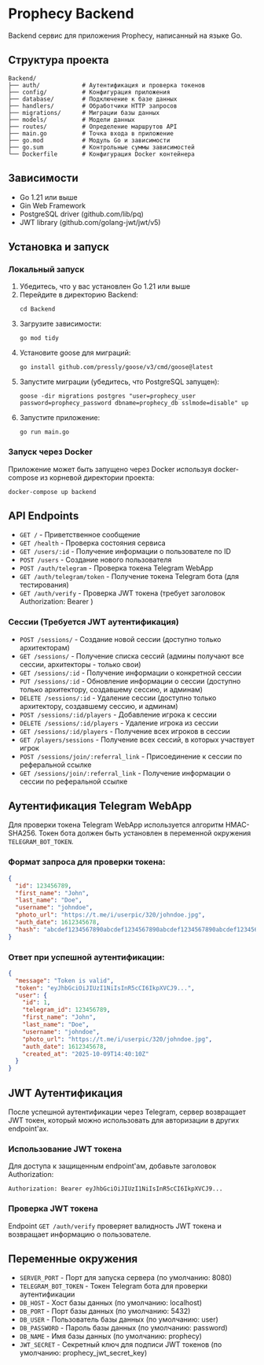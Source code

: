 # Prophecy Backend

Backend сервис для приложения Prophecy, написанный на языке Go.

## Структура проекта

```
Backend/
├── auth/            # Аутентификация и проверка токенов
├── config/          # Конфигурация приложения
├── database/        # Подключение к базе данных
├── handlers/        # Обработчики HTTP запросов
├── migrations/      # Миграции базы данных
├── models/          # Модели данных
├── routes/          # Определение маршрутов API
├── main.go          # Точка входа в приложение
├── go.mod           # Модуль Go и зависимости
├── go.sum           # Контрольные суммы зависимостей
└── Dockerfile       # Конфигурация Docker контейнера
```

## Зависимости

- Go 1.21 или выше
- Gin Web Framework
- PostgreSQL driver (github.com/lib/pq)
- JWT library (github.com/golang-jwt/jwt/v5)

## Установка и запуск

### Локальный запуск

1. Убедитесь, что у вас установлен Go 1.21 или выше
2. Перейдите в директорию Backend:
   ```
   cd Backend
   ```
3. Загрузите зависимости:
   ```
   go mod tidy
   ```
4. Установите goose для миграций:
   ```
   go install github.com/pressly/goose/v3/cmd/goose@latest
   ```
5. Запустите миграции (убедитесь, что PostgreSQL запущен):
   ```
   goose -dir migrations postgres "user=prophecy_user password=prophecy_password dbname=prophecy_db sslmode=disable" up
   ```
6. Запустите приложение:
   ```
   go run main.go
   ```

### Запуск через Docker

Приложение может быть запущено через Docker используя docker-compose из корневой директории проекта:

```
docker-compose up backend
```

## API Endpoints

- `GET /` - Приветственное сообщение
- `GET /health` - Проверка состояния сервиса
- `GET /users/:id` - Получение информации о пользователе по ID
- `POST /users` - Создание нового пользователя
- `POST /auth/telegram` - Проверка токена Telegram WebApp
- `GET /auth/telegram/token` - Получение токена Telegram бота (для тестирования)
- `GET /auth/verify` - Проверка JWT токена (требует заголовок Authorization: Bearer <token>)

### Сессии (Требуется JWT аутентификация)

- `POST /sessions/` - Создание новой сессии (доступно только архитекторам)
- `GET /sessions/` - Получение списка сессий (админы получают все сессии, архитекторы - только свои)
- `GET /sessions/:id` - Получение информации о конкретной сессии
- `PUT /sessions/:id` - Обновление информации о сессии (доступно только архитектору, создавшему сессию, и админам)
- `DELETE /sessions/:id` - Удаление сессии (доступно только архитектору, создавшему сессию, и админам)
- `POST /sessions/:id/players` - Добавление игрока к сессии
- `DELETE /sessions/:id/players` - Удаление игрока из сессии
- `GET /sessions/:id/players` - Получение всех игроков в сессии
- `GET /players/sessions` - Получение всех сессий, в которых участвует игрок
- `POST /sessions/join/:referral_link` - Присоединение к сессии по реферальной ссылке
- `GET /sessions/join/:referral_link` - Получение информации о сессии по реферальной ссылке

## Аутентификация Telegram WebApp

Для проверки токена Telegram WebApp используется алгоритм HMAC-SHA256.
Токен бота должен быть установлен в переменной окружения `TELEGRAM_BOT_TOKEN`.

### Формат запроса для проверки токена:

```json
{
  "id": 123456789,
  "first_name": "John",
  "last_name": "Doe",
  "username": "johndoe",
  "photo_url": "https://t.me/i/userpic/320/johndoe.jpg",
  "auth_date": 1612345678,
  "hash": "abcdef1234567890abcdef1234567890abcdef1234567890abcdef1234567890"
}
```

### Ответ при успешной аутентификации:

```json
{
  "message": "Token is valid",
  "token": "eyJhbGciOiJIUzI1NiIsInR5cCI6IkpXVCJ9...",
  "user": {
    "id": 1,
    "telegram_id": 123456789,
    "first_name": "John",
    "last_name": "Doe",
    "username": "johndoe",
    "photo_url": "https://t.me/i/userpic/320/johndoe.jpg",
    "auth_date": 1612345678,
    "created_at": "2025-10-09T14:40:10Z"
  }
}
```

## JWT Аутентификация

После успешной аутентификации через Telegram, сервер возвращает JWT токен, который можно использовать для авторизации в других endpoint'ах.

### Использование JWT токена

Для доступа к защищенным endpoint'ам, добавьте заголовок Authorization:

```
Authorization: Bearer eyJhbGciOiJIUzI1NiIsInR5cCI6IkpXVCJ9...
```

### Проверка JWT токена

Endpoint `GET /auth/verify` проверяет валидность JWT токена и возвращает информацию о пользователе.

## Переменные окружения

- `SERVER_PORT` - Порт для запуска сервера (по умолчанию: 8080)
- `TELEGRAM_BOT_TOKEN` - Токен Telegram бота для проверки аутентификации
- `DB_HOST` - Хост базы данных (по умолчанию: localhost)
- `DB_PORT` - Порт базы данных (по умолчанию: 5432)
- `DB_USER` - Пользователь базы данных (по умолчанию: user)
- `DB_PASSWORD` - Пароль базы данных (по умолчанию: password)
- `DB_NAME` - Имя базы данных (по умолчанию: prophecy)
- `JWT_SECRET` - Секретный ключ для подписи JWT токенов (по умолчанию: prophecy_jwt_secret_key)

